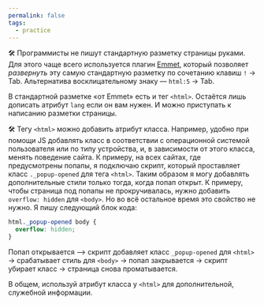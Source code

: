 ```yaml
---
permalink: false
tags:
  - practice
---
```

🛠 Программисты не пишут стандартную разметку страницы руками. Для этого чаще всего используется плагин [Emmet](https://emmet.io/), который позволяет _развернуть_ эту самую стандартную разметку по сочетанию клавиш `!` → Tab. Альтернатива восклицательному знаку — `html:5` → Tab.

В стандартной разметке «от Emmet» есть и тег `<html>`. Остаётся лишь дописать атрибут `lang` если он вам нужен. И можно приступать к написанию разметки страницы.

🛠 Тегу `<html>` можно добавить атрибут класса. Например, удобно при помощи JS добавлять класс в соответствии с операционной системой пользователя или по типу устройства, и, в зависимости от этого класса, менять поведение сайта. К примеру, на всех сайтах, где предусмотрены попапы, я подключаю скрипт, который проставляет класс `._popup-opened` для тега `<html>`. Таким образом я могу добавлять дополнительные стили только тогда, когда попап открыт. К примеру, чтобы страница под попапы не прокручивалась, нужно добавить `overflow: hidden` для `<body>`. Но во всё остальное время это свойство не нужно. Я пишу следующий блок кода:

```css
html._popup-opened body {
  overflow: hidden;
}
```

Попап открывается &xrarr; скрипт добавляет класс `_popup-opened` для `<html>` → срабатывает стиль для `<body>` → попап закрывается → скрипт убирает класс → страница снова проматывается.

В общем, используй атрибут класса у `<html>` для дополнительной, служебной информации.
